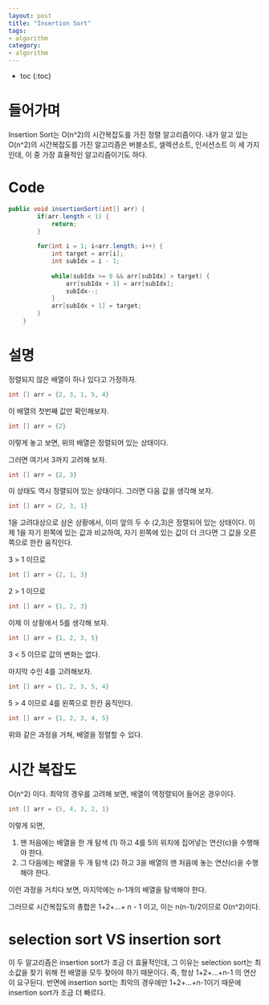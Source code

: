 ```yaml
---
layout: post
title: "Insertion Sort"
tags:
- algorithm
category:
- algorithm
---
```


* toc
{:toc}

# 들어가며
Insertion Sort는 O(n^2)의 시간복잡도를 가진 정렬 알고리즘이다. 내가 알고 있는 O(n^2)의 시간복잡도를 가진 알고리즘은 버블소트, 셀렉션소트, 인서션소트 이 세 가지인데, 이 중 가장 효율적인 알고리즘이기도 하다.

# Code

~~~java
public void insertionSort(int[] arr) {
		if(arr.length < 1) {
			return;
		}
		
		for(int i = 1; i<arr.length; i++) {
			int target = arr[i];
			int subIdx = i - 1;
			
			while(subIdx >= 0 && arr[subIdx] > target) {
				arr[subIdx + 1] = arr[subIdx];
				subIdx--;
			}
			arr[subIdx + 1] = target;
		}
	}
~~~

# 설명
정렬되지 않은 배열이 하나 있다고 가정하자.

~~~java
int [] arr = {2, 3, 1, 5, 4}
~~~

이 배열의 첫번째 값만 확인해보자.

~~~java
int [] arr = {2}
~~~

이렇게 놓고 보면, 위의 배열은 정렬되어 있는 상태이다.

그러면 여기서 3까지 고려해 보자.

~~~java
int [] arr = {2, 3}
~~~

이 상태도 역시 정렬되어 있는 상태이다. 그러면 다음 값을 생각해 보자.

~~~java
int [] arr = {2, 3, 1}
~~~

1을 고려대상으로 삼은 상황에서, 이미 앞의 두 수 (2,3)은 정렬되어 있는 상태이다. 이제 1을 자기 왼쪽에 있는 값과 비교하여, 자기 왼쪽에 있는 값이 더 크다면 그 값을 오른쪽으로 한칸 움직인다.

3 > 1 이므로

~~~java
int [] arr = {2, 1, 3}
~~~

2 > 1 이므로

~~~java
int [] arr = {1, 2, 3}
~~~

이제 이 상황에서 5를 생각해 보자.

~~~java
int [] arr = {1, 2, 3, 5}
~~~

3 < 5 이므로  값의 변화는 없다.

마지막 수인 4를 고려해보자.

~~~java
int [] arr = {1, 2, 3, 5, 4}
~~~

5 > 4 이므로 4를 왼쪽으로 한칸 움직인다.

~~~java
int [] arr = {1, 2, 3, 4, 5}
~~~

위와 같은 과정을 거쳐, 배열을 정렬할 수 있다.

# 시간 복잡도
O(n^2) 이다. 최악의 경우를 고려해 보면, 배열이 역정렬되어 들어온 경우이다.

~~~java
int [] arr = {5, 4, 3, 2, 1}
~~~

이렇게 되면, 

1. 맨 처음에는 배열을 한 개 탐색 (1) 하고 4를 5의 위치에 집어넣는 연산(c)을 수행해야 한다.
2. 그 다음에는 배열을 두 개 탐색 (2) 하고 3을 배열의 맨 처음에 놓는 연산(c)을 수행해야 한다.

이런 과정을 거치다 보면, 마지막에는 n-1개의 배열을 탐색해야 한다.

그러므로 시간복잡도의 총합은 1+2+...+ n - 1 이고, 이는 n(n-1)/2이므로 O(n^2)이다.

# selection sort VS insertion sort
이 두 알고리즘은 insertion sort가 조금 더 효율적인데, 그 이유는 selection sort는 최소값을 찾기 위해 전 배열을 모두 찾아야 하기 때문이다. 즉, 항상 1+2+...+n-1 의 연산이 요구된다. 반면에 insertion sort는 최악의 경우에만 1+2+...+n-1이기 때문에 insertion sort가 조금 더 빠르다.





